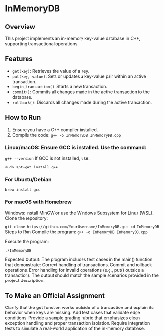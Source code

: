 # InMemoryDB

## Overview
This project implements an in-memory key-value database in C++, supporting transactional operations.

## Features
- `get(key)`: Retrieves the value of a key.
- `put(key, value)`: Sets or updates a key-value pair within an active transaction.
- `begin_transaction()`: Starts a new transaction.
- `commit()`: Commits all changes made in the active transaction to the database.
- `rollback()`: Discards all changes made during the active transaction.

## How to Run
1. Ensure you have a C++ compiler installed.
2. Compile the code:
   ```g++ -o InMemoryDB InMemoryDB.cpp```

### Linux/macOS: Ensure GCC is installed. Use the command:
``g++ --version``
If GCC is not installed, use:

``sudo apt-get install g++``        
### For Ubuntu/Debian
``brew install gcc``

### For macOS with Homebrew
Windows: Install MinGW or use the Windows Subsystem for Linux (WSL).
Clone the repository:

``git clone https://github.com/YourUsername/InMemoryDB.git
cd InMemoryDB``
Steps to Run
Compile the program:
``g++ -o InMemoryDB InMemoryDB.cpp``

Execute the program:

``./InMemoryDB``

Expected Output:
The program includes test cases in the main() function that demonstrate:
Correct handling of transactions.
Commit and rollback operations.
Error handling for invalid operations (e.g., put() outside a transaction).
The output should match the sample scenarios provided in the project description.

## To Make an Official Assignment

Clarify that the get function works outside of a transaction and explain its behavior when keys are missing.
Add test cases that validate edge conditions.
Provide a sample grading rubric that emphasizes clean exception handling and proper transaction isolation.
Require integration tests to simulate a real-world application of the in-memory database.
